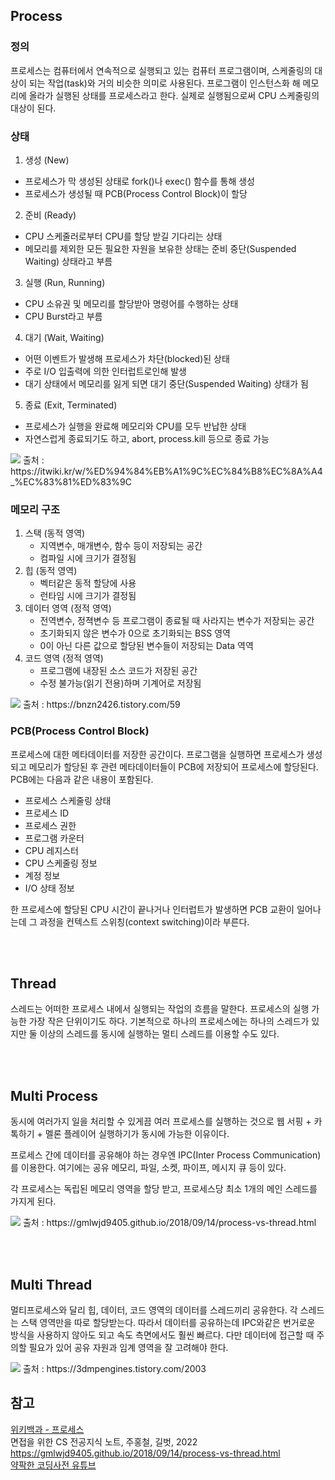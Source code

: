 ## Process

### 정의

프로세스는 컴퓨터에서 연속적으로 실행되고 있는 컴퓨터 프로그램이며, 스케줄링의 대상이 되는 작업(task)와 거의 비슷한 의미로 사용된다. 프로그램이 인스턴스화 해 메모리에 올라가 실행된 상태를 프로세스라고 한다. 실제로 실행됨으로써 CPU 스케줄링의 대상이 된다.

### 상태

1. 생성 (New)

- 프로세스가 막 생성된 상태로 fork()나 exec() 함수를 통해 생성
- 프로세스가 생성될 때 PCB(Process Control Block)이 할당

2. 준비 (Ready)

- CPU 스케줄러로부터 CPU를 할당 받길 기다리는 상태
- 메모리를 제외한 모든 필요한 자원을 보유한 상태는 준비 중단(Suspended Waiting) 상태라고 부름

3. 실행 (Run, Running)

- CPU 소유권 및 메모리를 할당받아 명령어를 수행하는 상태
- CPU Burst라고 부름

4. 대기 (Wait, Waiting)

- 어떤 이벤트가 발생해 프로세스가 차단(blocked)된 상태
- 주로 I/O 입출력에 의한 인터럽트로인해 발생
- 대기 상태에서 메모리를 잃게 되면 대기 중단(Suspended Waiting) 상태가 됨

5. 종료 (Exit, Terminated)

- 프로세스가 실행을 완료해 메모리와 CPU를 모두 반납한 상태
- 자연스럽게 종료되기도 하고, abort, process.kill 등으로 종료 가능

<img src="https://itwiki.kr/images/thumb/e/e9/%ED%94%84%EB%A1%9C%EC%84%B8%EC%8A%A4_%EC%83%81%ED%83%9C%EC%A0%84%EC%9D%B4%EB%8F%84_%EC%83%81%EC%84%B8.png/500px-%ED%94%84%EB%A1%9C%EC%84%B8%EC%8A%A4_%EC%83%81%ED%83%9C%EC%A0%84%EC%9D%B4%EB%8F%84_%EC%83%81%EC%84%B8.png">
출처 : https://itwiki.kr/w/%ED%94%84%EB%A1%9C%EC%84%B8%EC%8A%A4_%EC%83%81%ED%83%9C

### 메모리 구조

1. 스택 (동적 영역)
   - 지역변수, 매개변수, 함수 등이 저장되는 공간
   - 컴파일 시에 크기가 결정됨
2. 힙 (동적 영역)
   - 벡터같은 동적 할당에 사용
   - 런타임 시에 크기가 결정됨
3. 데이터 영역 (정적 영역)
   - 전역변수, 정젹변수 등 프로그램이 종료될 때 사라지는 변수가 저장되는 공간
   - 초기화되지 않은 변수가 0으로 초기화되는 BSS 영역
   - 0이 아닌 다른 값으로 할당된 변수들이 저장되는 Data 역역
4. 코드 영역 (정적 영역)
   - 프로그램에 내장된 소스 코드가 저장된 공간
   - 수정 불가능(읽기 전용)하며 기계어로 저장됨

<img src="https://t1.daumcdn.net/cfile/tistory/998E6C3E5C9652C21F">
출처 : https://bnzn2426.tistory.com/59

### PCB(Process Control Block)

프로세스에 대한 메타데이터를 저장한 공간이다. 프로그램을 실행하면 프로세스가 생성되고 메모리가 할당된 후 관련 메타데이터들이 PCB에 저장되어 프로세스에 할당된다. PCB에는 다음과 같은 내용이 포함된다.

- 프로세스 스케줄링 상태
- 프로세스 ID
- 프로세스 권한
- 프로그램 카운터
- CPU 레지스터
- CPU 스케줄링 정보
- 계정 정보
- I/O 상태 정보

한 프로세스에 할당된 CPU 시간이 끝나거나 인터럽트가 발생하면 PCB 교환이 일어나는데 그 과정을 컨텍스트 스위칭(context switching)이라 부른다.

<br><br>

## Thread

스레드는 어떠한 프로세스 내에서 실행되는 작업의 흐름을 말한다. 프로세스의 실행 가능한 가장 작은 단위이기도 하다. 기본적으로 하나의 프로세스에는 하나의 스레드가 있지만 둘 이상의 스레드를 동시에 실행하는 멀티 스레드를 이용할 수도 있다.

<br><br>

## Multi Process

동시에 여러가지 일을 처리할 수 있게끔 여러 프로세스를 실행하는 것으로 웹 서핑 + 카톡하기 + 멜론 플레이어 실행하기가 동시에 가능한 이유이다.

프로세스 간에 데이터를 공유해야 하는 경우엔 IPC(Inter Process Communication)를 이용한다. 여기에는 공유 메모리, 파일, 소켓, 파이프, 메시지 큐 등이 있다.

각 프로세스는 독립된 메모리 영역을 할당 받고, 프로세스당 최소 1개의 메인 스레드를 가지게 된다.

<img src="https://velog.velcdn.com/images%2Fcchloe2311%2Fpost%2F0bf766c7-6383-48e5-8086-7766a72276b9%2Fimage.png">
출처 : https://gmlwjd9405.github.io/2018/09/14/process-vs-thread.html

<br><br>

## Multi Thread

멀티프로세스와 달리 힙, 데이터, 코드 영역의 데이터를 스레드끼리 공유한다. 각 스레드는 스택 영역만을 따로 할당받는다. 따라서 데이터를 공유하는데 IPC와같은 번거로운 방식을 사용하지 않아도 되고 속도 측면에서도 훨씬 빠르다. 다만 데이터에 접근할 때 주의할 필요가 있어 공유 자원과 임계 영역을 잘 고려해야 한다.

<img src="https://img1.daumcdn.net/thumb/R1280x0/?scode=mtistory2&fname=http%3A%2F%2Fcfile26.uf.tistory.com%2Fimage%2F999A6E375B8D2F0B374621">
출처 : https://3dmpengines.tistory.com/2003

## 참고

[위키백과 - 프로세스](https://ko.wikipedia.org/wiki/%ED%94%84%EB%A1%9C%EC%84%B8%EC%8A%A4)
<br>
면접을 위한 CS 전공지식 노트, 주홍철, 길벗, 2022
<br>
https://gmlwjd9405.github.io/2018/09/14/process-vs-thread.html
<br>
[약팍한 코딩사전 유튜브](https://www.youtube.com/watch?v=iks_Xb9DtTM)
<br>
